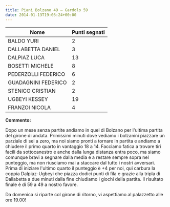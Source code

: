 ```yaml
---
title: Piani Bolzano 49 – Gardolo 59
date: 2014-01-13T19:03:24+00:00
---
```

| **Nome** | **Punti segnati** |
| -------- | ----------------- |
| BALDO YURI | 2 |
| DALLABETTA DANIEL | 3 |
| DALPIAZ LUCA | 13 |
| BOSETTI MICHELE | 8 |
| PEDERZOLLI FEDERICO | 6 |
| GUADAGNINI FEDERICO | 2 |
| STENICO CRISTIAN | 2 |
| UGBEYI KESSEY | 19 |
| FRANZOI NICOLA | 4 |

**Commento:**

Dopo un mese senza partite andiamo in quel di Bolzano per l'ultima partita del girone di andata. Primissimi minuti dove vediamo i bolzanini piazzare un parziale di sei a zero, ma noi siamo pronti a tornare in partita e andiamo a chiudere il primo quarto in vantaggio 18 a 14. Facciamo fatica a trovare tiri facili da sottocanestro e anche dalla lunga distanza entra poco, ma siamo comunque bravi a segnare dalla media e a restare sempre sopra nel punteggio, ma non riusciamo mai a staccare dal tutto i nostri avversari. Prima di iniziare l'ultimo quarto il punteggio è +4 per noi, qui carbura la coppia Dalpiaz-Ugbeyi che piazza dodici punti di fila e grazie alla tripla di Dallabetta a due minuti dalla fine chiudiamo i giochi della partita. Il risultato finale è di 59 a 49 a nostro favore.

Da domenica si riparte col girone di ritorno, vi aspettiamo al palazzetto alle ore 19.00!